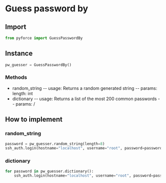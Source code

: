 # Guess password by
## Import
```python
from pyforce import GuessPasswordBy
```
## Instance
```python
pw_guesser = GuessPasswordBy()
```
### Methods
- random_string
-- usage: Returns a random generated string
-- params: length: int
- dictionary
-- usage: Returns a list of the most 200 common passwords
-- params: /
## How to implement
### random_string
```python
password = pw_guesser.random_string(length=8)
ssh_auth.login(hostname="localhost", username="root", password=password)
```
### dictionary
```python
for password in pw_guesser.dictionary():
	ssh_auth.login(hostname="localhost", username="root", password=password)
```